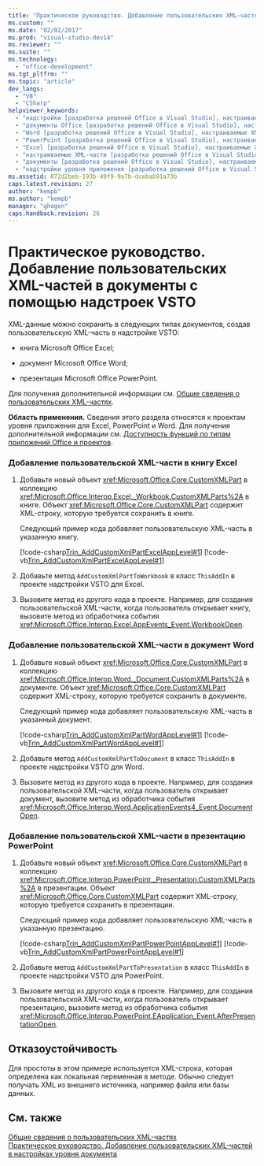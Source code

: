 ```yaml
---
title: "Практическое руководство. Добавление пользовательских XML-частей в документы с помощью надстроек VSTO"
ms.custom: ""
ms.date: "02/02/2017"
ms.prod: "visual-studio-dev14"
ms.reviewer: ""
ms.suite: ""
ms.technology: 
  - "office-development"
ms.tgt_pltfrm: ""
ms.topic: "article"
dev_langs: 
  - "VB"
  - "CSharp"
helpviewer_keywords: 
  - "надстройки [разработка решений Office в Visual Studio], настраиваемые XML-части"
  - "документы Office [разработка решений Office в Visual Studio], настраиваемые XML-части"
  - "Word [разработка решений Office в Visual Studio], настраиваемые XML-части"
  - "PowerPoint [разработка решений Office в Visual Studio], настраиваемые XML-части"
  - "Excel [разработка решений Office в Visual Studio], настраиваемые XML-части"
  - "настраиваемые XML-части [разработка решений Office в Visual Studio], добавление"
  - "документы [разработка решений Office в Visual Studio], настраиваемые XML-части"
  - "надстройки уровня приложения [разработка решений Office в Visual Studio], настраиваемые XML-части"
ms.assetid: 872d2beb-193b-49f9-9a7b-dcebab91a73b
caps.latest.revision: 27
author: "kempb"
ms.author: "kempb"
manager: "ghogen"
caps.handback.revision: 26
---
```

# Практическое руководство. Добавление пользовательских XML-частей в документы с помощью надстроек VSTO
  XML\-данные можно сохранить в следующих типах документов, создав пользовательскую XML\-часть в надстройке VSTO:  
  
-   книга Microsoft Office Excel;  
  
-   документ Microsoft Office Word;  
  
-   презентация Microsoft Office PowerPoint.  
  
 Для получения дополнительной информации см. [Общие сведения о пользовательских XML-частях](../vsto/custom-xml-parts-overview.md).  
  
 **Область применения.** Сведения этого раздела относятся к проектам уровня приложения для Excel, PowerPoint и Word. Для получения дополнительной информации см. [Доступность функций по типам приложений Office и проектов](../vsto/features-available-by-office-application-and-project-type.md).  
  
### Добавление пользовательской XML\-части в книгу Excel  
  
1.  Добавьте новый объект <xref:Microsoft.Office.Core.CustomXMLPart> в коллекцию <xref:Microsoft.Office.Interop.Excel._Workbook.CustomXMLParts%2A> в книге. Объект <xref:Microsoft.Office.Core.CustomXMLPart> содержит XML\-строку, которую требуется сохранить в книге.  
  
     Следующий пример кода добавляет пользовательскую XML\-часть в указанную книгу.  
  
     [!code-csharp[Trin_AddCustomXmlPartExcelAppLevel#1](../snippets/csharp/VS_Snippets_OfficeSP/Trin_AddCustomXmlPartExcelAppLevel/CS/ThisAddIn.cs#1)]
     [!code-vb[Trin_AddCustomXmlPartExcelAppLevel#1](../snippets/visualbasic/VS_Snippets_OfficeSP/Trin_AddCustomXmlPartExcelAppLevel/VB/ThisAddIn.vb#1)]  
  
2.  Добавьте метод `AddCustomXmlPartToWorkbook` в класс `ThisAddIn` в проекте надстройки VSTO для Excel.  
  
3.  Вызовите метод из другого кода в проекте. Например, для создания пользовательской XML\-части, когда пользователь открывает книгу, вызовите метод из обработчика события <xref:Microsoft.Office.Interop.Excel.AppEvents_Event.WorkbookOpen>.  
  
### Добавление пользовательской XML\-части в документ Word  
  
1.  Добавьте новый объект <xref:Microsoft.Office.Core.CustomXMLPart> в коллекцию <xref:Microsoft.Office.Interop.Word._Document.CustomXMLParts%2A> в документе. Объект <xref:Microsoft.Office.Core.CustomXMLPart> содержит XML\-строку, которую требуется сохранить в документе.  
  
     Следующий пример кода добавляет пользовательскую XML\-часть в указанный документ.  
  
     [!code-csharp[Trin_AddCustomXmlPartWordAppLevel#1](../snippets/csharp/VS_Snippets_OfficeSP/Trin_AddCustomXmlPartWordAppLevel/CS/ThisAddIn.cs#1)]
     [!code-vb[Trin_AddCustomXmlPartWordAppLevel#1](../snippets/visualbasic/VS_Snippets_OfficeSP/Trin_AddCustomXmlPartWordAppLevel/VB/ThisAddIn.vb#1)]  
  
2.  Добавьте метод `AddCustomXmlPartToDocument` в класс `ThisAddIn` в проекте надстройки VSTO для Word.  
  
3.  Вызовите метод из другого кода в проекте. Например, для создания пользовательской XML\-части, когда пользователь открывает документ, вызовите метод из обработчика события <xref:Microsoft.Office.Interop.Word.ApplicationEvents4_Event.DocumentOpen>.  
  
### Добавление пользовательской XML\-части в презентацию PowerPoint  
  
1.  Добавьте новый объект <xref:Microsoft.Office.Core.CustomXMLPart> в коллекцию <xref:Microsoft.Office.Interop.PowerPoint._Presentation.CustomXMLParts%2A> в презентации. Объект <xref:Microsoft.Office.Core.CustomXMLPart> содержит XML\-строку, которую требуется сохранить в презентации.  
  
     Следующий пример кода добавляет пользовательскую XML\-часть в указанную презентацию.  
  
     [!code-csharp[Trin_AddCustomXmlPartPowerPointAppLevel#1](../snippets/csharp/VS_Snippets_OfficeSP/Trin_AddCustomXmlPartPowerPointAppLevel/CS/ThisAddIn.cs#1)]
     [!code-vb[Trin_AddCustomXmlPartPowerPointAppLevel#1](../snippets/visualbasic/VS_Snippets_OfficeSP/Trin_AddCustomXmlPartPowerPointAppLevel/VB/ThisAddIn.vb#1)]  
  
2.  Добавьте метод `AddCustomXmlPartToPresentation` в класс `ThisAddIn` в проекте надстройки VSTO для PowerPoint.  
  
3.  Вызовите метод из другого кода в проекте. Например, для создания пользовательской XML\-части, когда пользователь открывает презентацию, вызовите метод из обработчика события <xref:Microsoft.Office.Interop.PowerPoint.EApplication_Event.AfterPresentationOpen>.  
  
## Отказоустойчивость  
 Для простоты в этом примере используется XML\-строка, которая определена как локальная переменная в методе. Обычно следует получать XML из внешнего источника, например файла или базы данных.  
  
## См. также  
 [Общие сведения о пользовательских XML-частях](../vsto/custom-xml-parts-overview.md)   
 [Практическое руководство. Добавление пользовательских XML-частей в настройках уровня документа](../vsto/how-to-add-custom-xml-parts-to-document-level-customizations.md)  
  
  